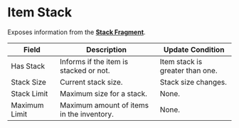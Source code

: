 # Item Stack
<primary-label ref="inventory"/>

Exposes information from the [**Stack Fragment**](inv_stack_fragment.md).

| Field         | Description                               | Update Condition                |
|---------------|-------------------------------------------|---------------------------------|
| Has Stack     | Informs if the item is stacked or not.    | Item stack is greater than one. |
| Stack Size    | Current stack size.                       | Stack size changes.             |
| Stack Limit   | Maximum size for a stack.                 | None.                           |
| Maximum Limit | Maximum amount of items in the inventory. | None.                           |